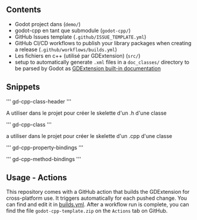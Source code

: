 ## Contents
* Godot project dans (`demo/`)
* godot-cpp en tant que submodule (`godot-cpp/`)
* GitHub Issues template (`.github/ISSUE_TEMPLATE.yml`)
* GitHub CI/CD workflows to publish your library packages when creating a release (`.github/workflows/builds.yml`)
* Les fichiers en c++ (utilisé par GDExtension) (`src/`)
* setup to automatically generate `.xml` files in a `doc_classes/` directory to be parsed by Godot as [GDExtension built-in documentation](https://docs.godotengine.org/en/stable/tutorials/scripting/gdextension/gdextension_docs_system.html)


## Snippets

''' gd-cpp-class-header '''

A utiliser dans le projet pour créer le skelette d'un .h d'une classe



''' gd-cpp-class '''

a utiliser dans le projet pour créer le skelette d'un .cpp d'une classe




''' gd-cpp-property-bindings '''





''' gd-cpp-method-bindings '''





## Usage - Actions

This repository comes with a GitHub action that builds the GDExtension for cross-platform use. It triggers automatically for each pushed change. You can find and edit it in [builds.yml](.github/workflows/builds.yml).
After a workflow run is complete, you can find the file `godot-cpp-template.zip` on the `Actions` tab on GitHub.
